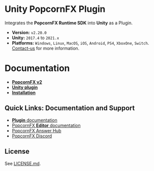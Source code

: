 # Unity PopcornFX Plugin
Integrates the **PopcornFX Runtime SDK** into **Unity** as a Plugin.
* **Version:** `v2.20.0`
* **Unity:** `2017.4` to `2021.x`
* **Platforms:** `Windows`, `Linux`, `MacOS`, `iOS`, `Android`, `PS4`, `XboxOne`, `Switch`. [Contact-us](http://www.popcornfx.com/contact-us/) for more information.

# Documentation
* **[PopcornFX v2](https://www.popcornfx.com/docs/popcornfx-v2)**
* **[Unity plugin](https://www.popcornfx.com/docs/popcornfx-v2/plugins/unity-plugin/)**
* **[Installation](https://www.popcornfx.com/docs/popcornfx-v2/plugins/unity-plugin/plugin-installation/)**

## Quick Links: Documentation and Support

* [**Plugin** documentation](https://www.popcornfx.com/docs/popcornfx-v2/plugins/unity-plugin/)
* [PopcornFX **Editor** documentation](https://www.popcornfx.com/docs/popcornfx-v2/)
* [PopcornFX Answer Hub](https://answers.popcornfx.com/)
* [PopcornFX Discord](https://discord.gg/4ka27cVrsf)

## License

See [LICENSE.md](./LICENSE.md).
